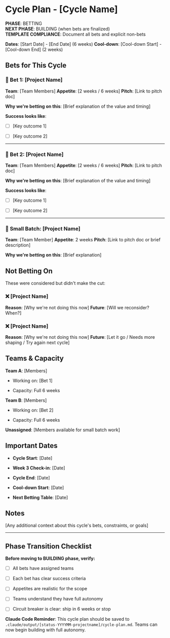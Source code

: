 # Cycle Plan - [Cycle Name]

**PHASE**: BETTING\
**NEXT PHASE**: BUILDING (when bets are finalized)\
**TEMPLATE COMPLIANCE**: Document all bets and explicit non-bets

**Dates**: [Start Date] - [End Date] (6 weeks) **Cool-down**: [Cool-down
Start] - [Cool-down End] (2 weeks)

## Bets for This Cycle

### 🎯 Bet 1: [Project Name]

**Team**: [Team Members] **Appetite**: [2 weeks / 6 weeks] **Pitch**: [Link to
pitch doc]

**Why we're betting on this**: [Brief explanation of the value and timing]

**Success looks like**:

- [ ] [Key outcome 1]

- [ ] [Key outcome 2]

---

### 🎯 Bet 2: [Project Name]

**Team**: [Team Members] **Appetite**: [2 weeks / 6 weeks] **Pitch**: [Link to
pitch doc]

**Why we're betting on this**: [Brief explanation of the value and timing]

**Success looks like**:

- [ ] [Key outcome 1]

- [ ] [Key outcome 2]

---

### 🎯 Small Batch: [Project Name]

**Team**: [Team Member] **Appetite**: 2 weeks **Pitch**: [Link to pitch doc or
brief description]

**Why we're betting on this**: [Brief explanation]

## Not Betting On

These were considered but didn't make the cut:

### ❌ [Project Name]

**Reason**: [Why we're not doing this now] **Future**: [Will we reconsider?
When?]

### ❌ [Project Name]

**Reason**: [Why we're not doing this now] **Future**: [Let it go / Needs more
shaping / Try again next cycle]

## Teams & Capacity

**Team A**: [Members]

- Working on: [Bet 1]

- Capacity: Full 6 weeks

**Team B**: [Members]

- Working on: [Bet 2]

- Capacity: Full 6 weeks

**Unassigned**: [Members available for small batch work]

## Important Dates

- **Cycle Start**: [Date]

- **Week 3 Check-in**: [Date]

- **Cycle End**: [Date]

- **Cool-down Start**: [Date]

- **Next Betting Table**: [Date]

## Notes

[Any additional context about this cycle's bets, constraints, or goals]

---

## Phase Transition Checklist

**Before moving to BUILDING phase, verify:**

- [ ] All bets have assigned teams

- [ ] Each bet has clear success criteria

- [ ] Appetites are realistic for the scope

- [ ] Teams understand they have full autonomy

- [ ] Circuit breaker is clear: ship in 6 weeks or stop

**Claude Code Reminder**: This cycle plan should be saved to
`.claude/output/[status-YYYYMM-projectname]/cycle-plan.md`. Teams can now begin
building with full autonomy.
